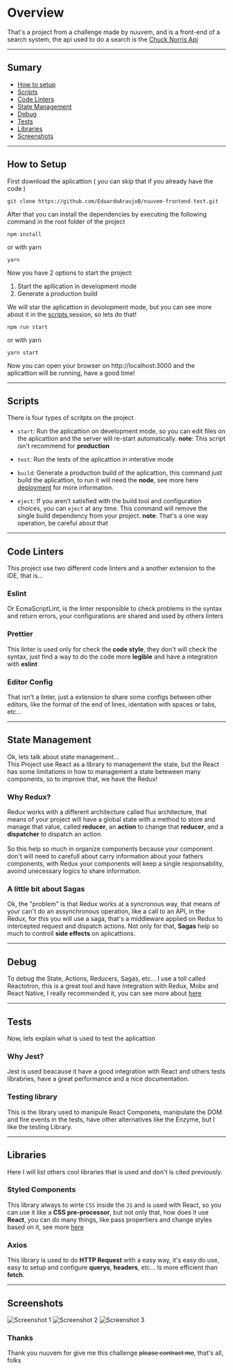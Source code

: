 # Overview

That's a project from a challenge made by nuuvem, and is a front-end of a search system, the api used to do a search is the [Chuck Norris Api](https://api.chucknorris.io/)

---

## Sumary

- [ How to setup ](#how-to-setup)
- [ Scripts ](#scripts)
- [ Code Linters ](#code-linters)
- [ State Management ](#state-management)
- [ Debug ](#debug)
- [ Tests ](#tests)
- [ Libraries ]()
- [ Screenshots ]()

---

## How to Setup

First download the aplicattion ( you can skip that if you already have the code )

```
git clone https://github.com/EduardoAraujoB/nuuvem-frontend-test.git
```

After that you can install the dependencies by executing the following command in the root folder of the project

```
npm install
```

or with yarn

```
yarn
```

Now you have 2 options to start the project:

1. Start the apllication in development mode
2. Generate a production build

We will star the aplicattion in devolopment mode, but you can see more about it in the [ scripts ](#scripts) session, so lets do that!

```
npm run start
```

or with yarn

```
yarn start
```

Now you can open your browser on http://localhost:3000 and the aplicattion will be running, have a good time!

---

## Scripts

There is four types of scritpts on the project

- `start`: Run the aplicattion on development mode, so you can edit files on the aplicattion and the server will re-start automatically. **note**: This script isn't recommend for **production**

- `test`: Run the tests of the aplicattion in interative mode
- `build`: Generate a production build of the aplicattion, this command just build the aplicattion, to run it will need the **node**, see more here [deployment](https://facebook.github.io/create-react-app/docs/deployment) for more information.
- `eject`: If you aren’t satisfied with the build tool and configuration choices, you can `eject` at any time. This command will remove the single build dependency from your project. **note**: That's a one way operation, be careful about that

---

## Code Linters

This project use two different code linters and a another
extension to the IDE, that is...

### Eslint

Or EcmaScriptLint, is the linter responsible to check problems in the syntax and return errors, your configurations are shared and used by others linters

### Prettier

This linter is used only for check the **code style**, they don't will check the syntax, just find a way to do the code more **legible** and have a integration with **eslint**

### Editor Config

That isn't a linter, just a extension to share some configs between other editors, like the format of the end of lines, identation with spaces or tabs, etc...

---

## State Management

Ok, lets talk about state management... <br>
This Project use React as a library to management the state, but the React has some limitations in how to management a state beteween many components, so to improve that, we have the Redux!

### Why Redux?

Redux works with a different architecture called flux architecture, that means of your project will have a global state with a method to store and manage that value, called **reducer**, an **action** to change that **reducer**, and a **dispatcher** to dispatch an action.<br>
<br>
So this help so much in organize components because your component don't will need to carefull about carry information about your fathers components, with Redux your components will keep a single responsability, avoind unecessary logics to share information.

### A little bit about Sagas

Ok, the "problem" is that Redux works at a syncronous way, that means of your can't do an assynchronous operation, like a call to an API, in the Redux, for this you will use a saga, that's a middleware applied on Redux to intercepted request and dispatch actions. Not only for that, **Sagas** help so much to controll **side effects** on aplicattions.

---

## Debug

To debug the State, Actions, Reducers, Sagas, etc... I use a toll called Reactotron, this is a great tool and have Integration with Redux, Mobx and React Native, I really recommended it, you can see more about [here](https://github.com/infinitered/reactotron)

---

## Tests

Now, lets explain what is used to test the aplicattion

### Why Jest?

Jest is used beacause it have a good integration with React and others tests librabries, have a great performance and a nice documentation.

### Testing library

This is the library used to manipule React Componets, manipulate the DOM and fire events in the tests, have other alternatives like the Enzyme, but I like the testing Library.

---

## Libraries

Here I will list others cool libraries that is used and don't is cited previously.

### Styled Components

This library always to wirte `CSS` inside the `JS` and is used with React, so you can use it like a **CSS pre-processor**, but not only that, how does it use **React**, you can do many things, like pass propertiers and change styles based on it, see more [here](https://github.com/styled-components/styled-components)

### Axios

This library is used to do **HTTP Request** with a easy way, it's easy do use, easy to setup and configure **querys**, **headers**, etc... Is more efficient than **fetch**.

---

## Screenshots

![Screenshot 1](https://user-images.githubusercontent.com/42449213/78402027-4933cb80-75d0-11ea-9306-dbe957efe22a.png)
![Screenshot 2](https://user-images.githubusercontent.com/42449213/78402118-6ec0d500-75d0-11ea-94d9-91bcfc8f3e5e.png)
![Screenshot 3](https://user-images.githubusercontent.com/42449213/78402164-8435ff00-75d0-11ea-9598-91764bf078eb.png)

### Thanks

Thank you nuuvem for give me this challenge ~~please contract me~~, that's all, folks

